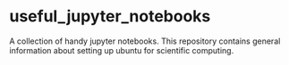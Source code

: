 # useful_jupyter_notebooks
A collection of handy jupyter notebooks. This repository contains general information about setting up ubuntu for scientific computing.
